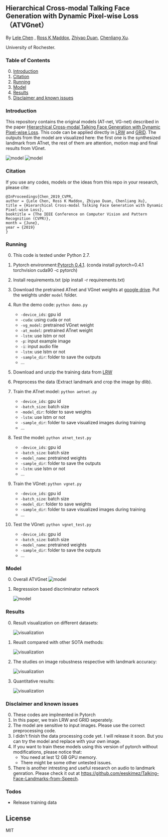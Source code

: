 ## Hierarchical Cross-modal Talking Face Generation with Dynamic Pixel-wise Loss （ATVGnet）

By [Lele Chen](http://www.cs.rochester.edu/u/lchen63/) ,
[Ross K Maddox](https://www.urmc.rochester.edu/labs/maddox.aspx),
[ Zhiyao Duan](http://www2.ece.rochester.edu/~zduan/),
[Chenliang Xu](https://www.cs.rochester.edu/~cxu22/).

University of Rochester.

### Table of Contents
0. [Introduction](#introduction)
0. [Citation](#citation)
0. [Running](#running)
0. [Model](#model)
0. [Results](#results)
0. [Disclaimer and known issues](#disclaimer-and-known-issues)

### Introduction

This repository contains the original models (AT-net, VG-net) described in the paper [Hierarchical Cross-modal Talking Face Generation with Dynamic Pixel-wise Loss](http://www.cs.rochester.edu/u/lchen63/cvpr2019.pdf). This code can be applied directly in [LRW](http://www.robots.ox.ac.uk/~vgg/data/lip_reading/lrw1.html) and [GRID](http://spandh.dcs.shef.ac.uk/gridcorpus/). The outputs from the model are visualized here: the first one is the synthesized landmark from ATnet, the rest of them are attention, motion map and final results from VGnet.

![model](https://github.com/lelechen63/ATVGnet/blob/master/img/visualization.gif)
![model](https://github.com/lelechen63/ATVGnet/blob/master/img/example.jpg)


### Citation

If you use any codes, models or the ideas from this repo in your research, please cite:

	@InProceedings{Chen_2019_CVPR,
	author = {Lele Chen, Ross K Maddox, Zhiyao Duan, Chenliang Xu},
	title = {Hierarchical Cross-modal Talking Face Generation with Dynamic Pixel-wise Loss},
	booktitle = {The IEEE Conference on Computer Vision and Pattern Recognition (CVPR)},
	month = {June},
	year = {2019}
	}
	
### Running

0. This code is tested under Python 2.7.
0. Pytorch environment:[Pytorch 0.4.1](https://pytorch.org/). (conda install pytorch=0.4.1 torchvision cuda90 -c pytorch)
0. Install requirements.txt (pip install -r requirements.txt)
0. Download the pretrained ATnet and VGnet weights at [google drive](https://drive.google.com/drive/folders/1WYhqKBFX6mLtdJ8sYVLdWUqp5FJDmphg?usp=sharing). Put the weights under `model` folder.
0. Run the demo code: `python demo.py`
	- `-device_ids`: gpu id
	- `-cuda`: using cuda or not
	- `-vg_model`: pretrained VGnet weight
	- `-at_model`: pretrained ATnet weight
	- `-lstm`:  use lstm or not
	- `-p`:  input example image
	- `-i`:  input audio file
	- `-lstm`:  use lstm or not
	- `-sample_dir`: folder to save the outputs
	- ...
0. Download and unzip the training data from [LRW](http://www.robots.ox.ac.uk/~vgg/data/lip_reading/lrw1.html)
0. Preprocess the data (Extract landmark and crop the image by dlib).
0. Train the ATnet model:  `python aetnet.py`
	- `-device_ids`: gpu id
	- `-batch_size`: batch size 
	- `-model_dir`: folder to save weights
	- `-lstm`:  use lstm or not
	- `-sample_dir`: folder to save visualized images during training
	- ...


0. Test the model: `python atnet_test.py`
	- `-device_ids`: gpu id
	- `-batch_size`: batch size
	- `-model_name`: pretrained weights
	- `-sample_dir`: folder to save the outputs
	- `-lstm`:  use lstm or not
	- ...
0. Train the VGnet:	`python vgnet.py`
	- `-device_ids`: gpu id
	- `-batch_size`: batch size 
	- `-model_dir`: folder to save weights
	- `-sample_dir`: folder to save visualized images during training
	- ...
0. Test the VGnet: 	`python vgnet_test.py`
	- `-device_ids`: gpu id
	- `-batch_size`: batch size
	- `-model_name`: pretrained weights
	- `-sample_dir`: folder to save the outputs
	- ...

### Model

0. Overall ATVGnet
	![model](https://github.com/lelechen63/ATVGnet/blob/master/img/generator.png)

	
0. Regresssion based discriminator network

	![model](https://github.com/lelechen63/ATVGnet/blob/master/img/regress-disc.jpg)
	
	

### Results

0. Result visualization on different datasets:

	![visualization](https://github.com/lelechen63/ATVGnet/blob/master/img/compare.jpg)

0. Reuslt compared with other SOTA methods:

	![visualization](https://github.com/lelechen63/ATVGnet/blob/master/img/visualresults.jpg)

0. The studies on image robustness respective with landmark accuracy:

	![visualization](https://github.com/lelechen63/ATVGnet/blob/master/img/noise.png)

0. Quantitative results:

	![visualization](https://github.com/lelechen63/ATVGnet/blob/master/img/userstudy.jpg)
	

### Disclaimer and known issues

0. These codes are implmented in Pytorch
0. In this paper, we train LRW and GRID seperately.
0. The model are sensitive to input images. Please use the correct preprocessing code.
0. I didn't finish the data processing code yet. I will release it soon. But you can try the model and replace with your own image.
0. If you want to train these models using this version of pytorch without modifications, please notice that:
	- You need at lest 12 GB GPU memory.
	- There might be some other untested issues.
0. There is another intresting and useful research on audio to landmark genration. Please check it out at https://github.com/eeskimez/Talking-Face-Landmarks-from-Speech.	
### Todos

 - Release training data

License
----

MIT
